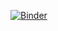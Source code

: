 [![Binder](https://mybinder.org/badge_logo.svg)](https://mybinder.org/v2/gh/XderElPro/chatterbot/HEAD)
